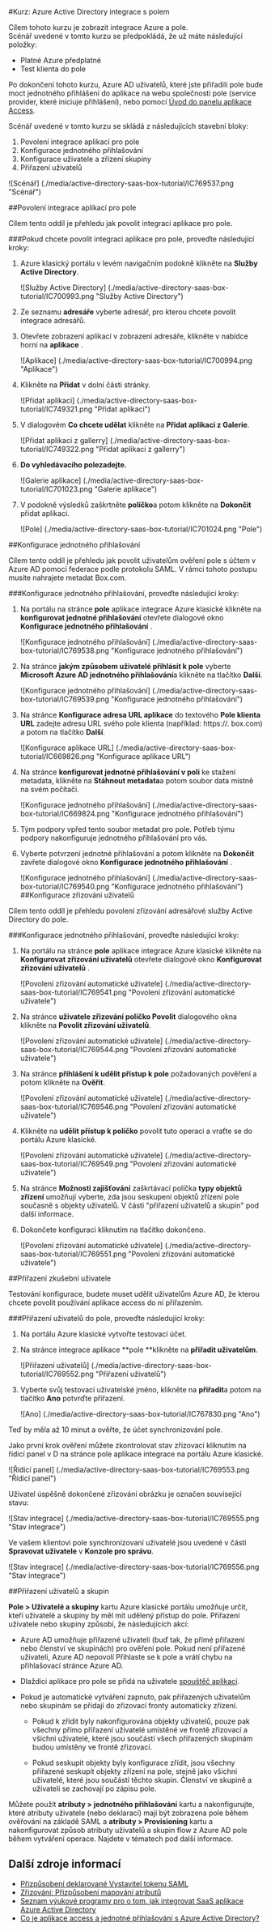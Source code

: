 <properties 
    pageTitle="Kurz: Azure Active Directory políčko integraci s | Microsoft Azure" 
    description="Informace o použití pole se službou Azure Active Directory povolit jednotné přihlašování, automatické vytváření a další!" 
    services="active-directory" 
    authors="jeevansd"  
    documentationCenter="na" 
    manager="femila"/>
<tags 
    ms.service="active-directory" 
    ms.devlang="na" 
    ms.topic="article" 
    ms.tgt_pltfrm="na" 
    ms.workload="identity" 
    ms.date="09/29/2016" 
    ms.author="jeedes" />




#<a name="tutorial-azure-active-directory-integration-with-box"></a>Kurz: Azure Active Directory integrace s polem


  
Cílem tohoto kurzu je zobrazit integrace Azure a pole.  
Scénář uvedené v tomto kurzu se předpokládá, že už máte následující položky:

-   Platné Azure předplatné
-   Test klienta do pole
  
Po dokončení tohoto kurzu, Azure AD uživatelů, které jste přiřadili pole bude moct jednotného přihlášení do aplikace na webu společnosti pole (service provider, které iniciuje přihlášení), nebo pomocí [Úvod do panelu aplikace Access](active-directory-saas-access-panel-introduction.md).
  
Scénář uvedené v tomto kurzu se skládá z následujících stavební bloky:

1.  Povolení integrace aplikací pro pole
2.  Konfigurace jednotného přihlašování
3.  Konfigurace uživatele a zřízení skupiny
4.  Přiřazení uživatelů

![Scénář] (./media/active-directory-saas-box-tutorial/IC769537.png "Scénář")



##<a name="enabling-the-application-integration-for-box"></a>Povolení integrace aplikací pro pole
  
Cílem tento oddíl je přehledu jak povolit integraci aplikace pro pole.

###<a name="to-enable-the-application-integration-for-box-perform-the-following-steps"></a>Pokud chcete povolit integraci aplikace pro pole, proveďte následující kroky:

1.  Azure klasický portálu v levém navigačním podokně klikněte na **Služby Active Directory**.

    ![Služby Active Directory] (./media/active-directory-saas-box-tutorial/IC700993.png "Služby Active Directory")

2.  Ze seznamu **adresáře** vyberte adresář, pro kterou chcete povolit integrace adresářů.

3.  Otevřete zobrazení aplikací v zobrazení adresáře, klikněte v nabídce horní na **aplikace** .

    ![Aplikace] (./media/active-directory-saas-box-tutorial/IC700994.png "Aplikace")

4.  Klikněte na **Přidat** v dolní části stránky.

    ![Přidat aplikaci] (./media/active-directory-saas-box-tutorial/IC749321.png "Přidat aplikaci")

5.  V dialogovém **Co chcete udělat** klikněte na **Přidat aplikaci z Galerie**.

    ![Přidat aplikaci z gallerry] (./media/active-directory-saas-box-tutorial/IC749322.png "Přidat aplikaci z gallerry")

6.  **Do **vyhledávacího pole**zadejte.**

    ![Galerie aplikace] (./media/active-directory-saas-box-tutorial/IC701023.png "Galerie aplikace")

7.  V podokně výsledků zaškrtněte **políčko**a potom klikněte na **Dokončit** přidat aplikaci.

    ![Pole] (./media/active-directory-saas-box-tutorial/IC701024.png "Pole")



##<a name="configuring-single-sign-on"></a>Konfigurace jednotného přihlašování
  
Cílem tento oddíl je přehledu jak povolit uživatelům ověření pole s účtem v Azure AD pomocí federace podle protokolu SAML. V rámci tohoto postupu musíte nahrajete metadat Box.com.

###<a name="to-configure-single-sign-on-perform-the-following-steps"></a>Konfigurace jednotného přihlašování, proveďte následující kroky:

1.  Na portálu na stránce **pole** aplikace integrace Azure klasické klikněte na **konfigurovat jednotné přihlašování** otevřete dialogové okno **Konfigurace jednotného přihlašování** .

    ![Konfigurace jednotného přihlašování] (./media/active-directory-saas-box-tutorial/IC769538.png "Konfigurace jednotného přihlašování")

2.  Na stránce **jakým způsobem uživatelé přihlásit k pole** vyberte **Microsoft Azure AD jednotného přihlašování**a klikněte na tlačítko **Další**.

    ![Konfigurace jednotného přihlašování] (./media/active-directory-saas-box-tutorial/IC769539.png "Konfigurace jednotného přihlašování")

3.  Na stránce **Konfigurace adresa URL aplikace** do textového **Pole klienta URL** zadejte adresu URL svého pole klienta (například: https://<mydomainname>. box.com) a potom na tlačítko **Další**.

    ![Konfigurace aplikace URL] (./media/active-directory-saas-box-tutorial/IC669826.png "Konfigurace aplikace URL")

4.  Na stránce **konfigurovat jednotné přihlašování v poli** ke stažení metadata, klikněte na **Stáhnout metadata**a potom soubor data místně na svém počítači.

    ![Konfigurace jednotného přihlašování] (./media/active-directory-saas-box-tutorial/IC669824.png "Konfigurace jednotného přihlašování")

5.  Tým podpory vpřed tento soubor metadat pro pole. Potřeb týmu podpory nakonfiguruje jednotného přihlašování pro vás.

6.  Vyberte potvrzení jednotné přihlašování a potom klikněte na **Dokončit** zavřete dialogové okno **Konfigurace jednotného přihlašování** .

    ![Konfigurace jednotného přihlašování] (./media/active-directory-saas-box-tutorial/IC769540.png "Konfigurace jednotného přihlašování")
##<a name="configuring-user-provisioning"></a>Konfigurace zřizování uživatelů
  
Cílem tento oddíl je přehledu povolení zřizování adresářové služby Active Directory do pole.

###<a name="to-configure-single-sign-on-perform-the-following-steps"></a>Konfigurace jednotného přihlašování, proveďte následující kroky:

1. Na portálu na stránce **pole** aplikace integrace Azure klasické klikněte na **Konfigurovat zřizování uživatelů** otevřete dialogové okno **Konfigurovat zřizování uživatelů** . 

    ![Povolení zřizování automatické uživatele] (./media/active-directory-saas-box-tutorial/IC769541.png "Povolení zřizování automatické uživatele")

2. Na stránce **uživatele zřizování políčko Povolit** dialogového okna klikněte na **Povolit zřizování uživatelů**. 

    ![Povolení zřizování automatické uživatele] (./media/active-directory-saas-box-tutorial/IC769544.png "Povolení zřizování automatické uživatele")

3. Na stránce **přihlášení k udělit přístup k pole** požadovaných pověření a potom klikněte na **Ověřit**. 

    ![Povolení zřizování automatické uživatele] (./media/active-directory-saas-box-tutorial/IC769546.png "Povolení zřizování automatické uživatele")


4. Klikněte na **udělit přístup k políčko** povolit tuto operaci a vraťte se do portálu Azure klasické. 

    ![Povolení zřizování automatické uživatele] (./media/active-directory-saas-box-tutorial/IC769549.png "Povolení zřizování automatické uživatele")


5. Na stránce **Možnosti zajišťování** zaškrtávací políčka **typy objektů zřízení** umožňují vyberte, zda jsou seskupení objektů zřízení pole současně s objekty uživatelů.  V části "přiřazení uživatelů a skupin" pod další informace.


6. Dokončete konfiguraci kliknutím na tlačítko dokončeno. 

    ![Povolení zřizování automatické uživatele] (./media/active-directory-saas-box-tutorial/IC769551.png "Povolení zřizování automatické uživatele")



##<a name="assigning-a-test-user"></a>Přiřazení zkušební uživatele
  
Testování konfigurace, budete muset udělit uživatelům Azure AD, že kterou chcete povolit používání aplikace access do ní přiřazením.

###<a name="to-assign-users-to-box-perform-the-following-steps"></a>Přiřazení uživatelů do pole, proveďte následující kroky:

1. Na portálu Azure klasické vytvořte testovací účet.

2. Na stránce integrace aplikace **pole **klikněte na **přiřadit uživatelům**. 

    ![Přiřazení uživatelů] (./media/active-directory-saas-box-tutorial/IC769552.png "Přiřazení uživatelů")

3.  Vyberte svůj testovací uživatelské jméno, klikněte na **přiřadit**a potom na tlačítko **Ano** potvrďte přiřazení. 

    ![Ano] (./media/active-directory-saas-box-tutorial/IC767830.png "Ano")
  
Teď by měla až 10 minut a ověřte, že účet synchronizování pole.

Jako první krok ověření můžete zkontrolovat stav zřizovací kliknutím na řídicí panel v D na stránce pole aplikace integrace na portálu Azure klasické.

![Řídicí panel] (./media/active-directory-saas-box-tutorial/IC769553.png "Řídicí panel")

Uživatel úspěšně dokončené zřizování obrázku je označen související stavu:

![Stav integrace] (./media/active-directory-saas-box-tutorial/IC769555.png "Stav integrace")


Ve vašem klientovi pole synchronizovaní uživatelé jsou uvedené v části **Spravovat uživatele** v **Konzole pro správu**.

![Stav integrace] (./media/active-directory-saas-box-tutorial/IC769556.png "Stav integrace")


##<a name="assigning-users-and-groups"></a>Přiřazení uživatelů a skupin

**Pole > Uživatelé a skupiny** kartu Azure klasické portálu umožňuje určit, kteří uživatelé a skupiny by měl mít udělený přístup do pole. Přiřazení uživatele nebo skupiny způsobí, že následujících akcí:

* Azure AD umožňuje přiřazené uživateli (buď tak, že přímé přiřazení nebo členství ve skupinách) pro ověření pole. Pokud není přiřazené uživateli, Azure AD nepovolí Přihlaste se k pole a vrátí chybu na přihlašovací stránce Azure AD.

* Dlaždici aplikace pro pole se přidá na uživatele [spouštěč aplikací](active-directory-appssoaccess-whatis.md#deploying-azure-ad-integrated-applications-to-users).

* Pokud je automatické vytváření zapnuto, pak přiřazených uživatelům nebo skupinám se přidají do zřizovací fronty automaticky zřízení.

    * Pokud k zřídit byly nakonfigurována objekty uživatelů, pouze pak všechny přímo přiřazení uživatelé umístěné ve frontě zřizovací a všichni uživatelé, které jsou součástí všech přiřazených skupinám budou umístěny ve frontě zřizovací. 
    
    * Pokud seskupit objekty byly konfigurace zřídit, jsou všechny přiřazené seskupit objekty zřízení na pole, stejně jako všichni uživatelé, které jsou součástí těchto skupin. Členství ve skupině a uživateli se zachovají po zápisu pole.
    
Můžete použít **atributy > jednotného přihlašování** kartu a nakonfigurujte, které atributy uživatele (nebo deklarací) mají být zobrazena pole během ověřování na základě SAML a **atributy > Provisioning** kartu a nakonfigurovat způsob atributy uživatelů a skupin flow z Azure AD pole během vytváření operace. Najdete v tématech pod další informace.


## <a name="additional-resources"></a>Další zdroje informací

* [Přizpůsobení deklarované Vystavitel tokenu SAML](active-directory-saml-claims-customization.md)
* [Zřizování: Přizpůsobení mapování atributů](active-directory-saas-customizing-attribute-mappings.md)
* [Seznam výukové programy pro o tom, jak integrovat SaaS aplikace Azure Active Directory](active-directory-saas-tutorial-list.md)
* [Co je aplikace access a jednotné přihlašování s Azure Active Directory?](active-directory-appssoaccess-whatis.md)
